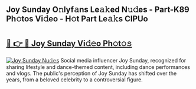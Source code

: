 ## Joy Sunday O𝚗lyf𝚊ns Le𝚊𝚔ed N𝚞𝚍es - Part-K89 Ph𝚘tos Vi𝚍eo - H𝚘t Part Le𝚊𝚔s CIPUo

# <h2><a href="http://hfcdzha.feru.top/?c=Joy+Sunday">🔗 👉 🔴 Joy Sunday Vi𝚍𝚎o Ph𝚘t𝚘𝚜</a></h2>

[![Joy Sunday Nu𝚍𝚎s](https://i.imgur.com/0TWrTi3.gif)](http://hfcdzha.feru.top/?c=Joy+Sunday)
Social media influencer Joy Sunday, recognized for sharing lifestyle and dance-themed content, including dance performances and vlogs. The public's perception of Joy Sunday has shifted over the years, from a beloved celebrity to a controversial figure. 

